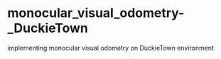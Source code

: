# monocular_visual_odometry-_DuckieTown
implementing monocular visual odometry on DuckieTown environment
